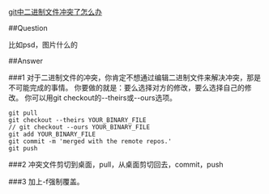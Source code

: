 ﻿[git中二进制文件冲突了怎么办 ](https://segmentfault.com/q/1010000000095771)

##Question

比如psd，图片什么的


##Answer

###1
对于二进制文件的冲突，你肯定不想通过编辑二进制文件来解决冲突，那是不可能完成的事情。
你要做的就是：要么选择对方的修改，要么选择自己的修改。
你可以用git checkout的--theirs或--ours选项。

```
git pull
git checkout --theirs YOUR_BINARY_FILE
// git checkout --ours YOUR_BINARY_FILE
git add YOUR_BINARY_FILE
git commit -m 'merged with the remote repos.'
git push
```

###2
冲突文件剪切到桌面，pull，从桌面剪切回去，commit，push

 
###3
加上-f强制覆盖。
